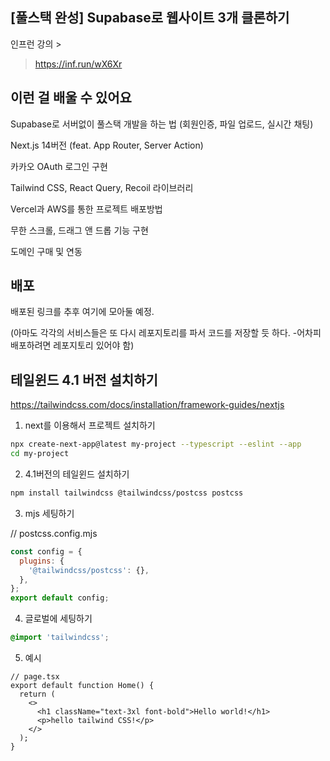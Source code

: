 ## [풀스택 완성] Supabase로 웹사이트 3개 클론하기

인프런 강의 >

> https://inf.run/wX6Xr

## 이런 걸 배울 수 있어요

Supabase로 서버없이 풀스택 개발을 하는 법 (회원인증, 파일 업로드, 실시간 채팅)

Next.js 14버전 (feat. App Router, Server Action)

카카오 OAuth 로그인 구현

Tailwind CSS, React Query, Recoil 라이브러리

Vercel과 AWS를 통한 프로젝트 배포방법

무한 스크롤, 드래그 앤 드롭 기능 구현

도메인 구매 및 연동

## 배포

배포된 링크를 추후 여기에 모아둘 예정.

(아마도 각각의 서비스들은 또 다시 레포지토리를 파서 코드를 저장할 듯 하다. -어차피 배포하려면 레포지토리 있어야 함)

## 테일윈드 4.1 버전 설치하기

https://tailwindcss.com/docs/installation/framework-guides/nextjs

1. next를 이용해서 프로젝트 설치하기

```bash
npx create-next-app@latest my-project --typescript --eslint --app
cd my-project
```

2. 4.1버전의 테일윈드 설치하기

```bash
npm install tailwindcss @tailwindcss/postcss postcss
```

3. mjs 세팅하기

// postcss.config.mjs

```js
const config = {
  plugins: {
    '@tailwindcss/postcss': {},
  },
};
export default config;
```

4. 글로벌에 세팅하기

```css
@import 'tailwindcss';
```

5. 예시

```tsx
// page.tsx
export default function Home() {
  return (
    <>
      <h1 className="text-3xl font-bold">Hello world!</h1>
      <p>hello tailwind CSS!</p>
    </>
  );
}
```
